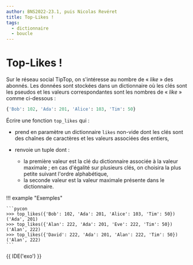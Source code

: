 ```yaml
---
author: BNS2022-23.1, puis Nicolas Revéret
title: Top-Likes !
tags:
  - dictionnaire
  - boucle
---
```


# Top-Likes !

Sur le réseau social TipTop, on s'intéresse au nombre de « *like* » des abonnés. Les données sont stockées dans un dictionnaire où les clés sont les pseudos et les valeurs correspondantes sont les nombres de « *like* » comme ci-dessous :

```python
{'Bob': 102, 'Ada': 201, 'Alice': 103, 'Tim': 50}
```

Écrire une fonction `top_likes` qui :

  * prend en paramètre un dictionnaire `likes` non-vide dont les clés sont des chaînes de caractères et les valeurs associées des entiers,
  
  * renvoie un tuple dont :
      * la première valeur est la clé du dictionnaire associée à la valeur maximale ; en cas d'égalité sur plusieurs clés, on choisira la plus petite suivant l'ordre alphabétique,
      * la seconde valeur est la valeur maximale présente dans le dictionnaire.

!!! example "Exemples"

    ```pycon
    >>> top_likes({'Bob': 102, 'Ada': 201, 'Alice': 103, 'Tim': 50})
    ('Ada', 201)
    >>> top_likes({'Alan': 222, 'Ada': 201, 'Eve': 222, 'Tim': 50})
    ('Alan', 222)
    >>> top_likes({'David': 222, 'Ada': 201, 'Alan': 222, 'Tim': 50})
    ('Alan', 222)
    ```

{{ IDE('exo') }}
